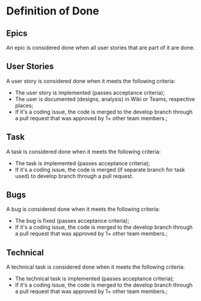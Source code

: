 # Definition of Done #

## Epics ##

An epic is considered done when all user stories that are part of it are done.

## User Stories ##
A user story is considered done when it meets the following criteria:

- The user story is implemented (passes acceptance criteria);
- The user is documented (designs, analysis) in Wiki or Teams, respective places;
- If it's a coding issue, the code is merged to the develop branch through a pull request that was approved by 1+ other team members.;

## Task ##
A task is considered done when it meets the following criteria:

- The task is implemented (passes acceptance criteria);
- If it's a coding issue, the code is merged (if separate branch for task used) to develop branch through a pull request.

## Bugs ##
A bug is considered done when it meets the following criteria:

- The bug is fixed (passes acceptance criteria);
- If it's a coding issue, the code is merged to the develop branch through a pull request that was approved by 1+ other team members.;

## Technical ##
A technical task is considered done when it meets the following criteria:

- The technical task is implemented (passes acceptance criteria);
- If it's a coding issue, the code is merged to the develop branch through a pull request that was approved by 1+ other team members.;
